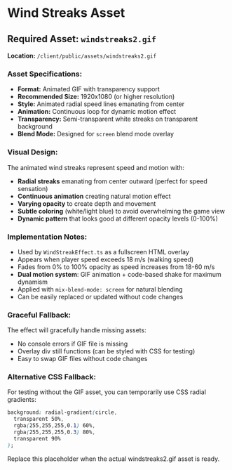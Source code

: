 # Wind Streaks Asset

## Required Asset: `windstreaks2.gif`

**Location:** `/client/public/assets/windstreaks2.gif`

### Asset Specifications:
- **Format:** Animated GIF with transparency support
- **Recommended Size:** 1920x1080 (or higher resolution)
- **Style:** Animated radial speed lines emanating from center
- **Animation:** Continuous loop for dynamic motion effect
- **Transparency:** Semi-transparent white streaks on transparent background
- **Blend Mode:** Designed for `screen` blend mode overlay

### Visual Design:
The animated wind streaks represent speed and motion with:
- **Radial streaks** emanating from center outward (perfect for speed sensation)
- **Continuous animation** creating natural motion effect
- **Varying opacity** to create depth and movement
- **Subtle coloring** (white/light blue) to avoid overwhelming the game view
- **Dynamic pattern** that looks good at different opacity levels (0-100%)

### Implementation Notes:
- Used by `WindStreakEffect.ts` as a fullscreen HTML overlay
- Appears when player speed exceeds 18 m/s (walking speed)
- Fades from 0% to 100% opacity as speed increases from 18-60 m/s
- **Dual motion system**: GIF animation + code-based shake for maximum dynamism
- Applied with `mix-blend-mode: screen` for natural blending
- Can be easily replaced or updated without code changes

### Graceful Fallback:
The effect will gracefully handle missing assets:
- No console errors if GIF file is missing
- Overlay div still functions (can be styled with CSS for testing)
- Easy to swap GIF files without code changes

### Alternative CSS Fallback:
For testing without the GIF asset, you can temporarily use CSS radial gradients:
```css
background: radial-gradient(circle, 
  transparent 50%, 
  rgba(255,255,255,0.1) 60%, 
  rgba(255,255,255,0.3) 80%, 
  transparent 90%
);
```

Replace this placeholder when the actual windstreaks2.gif asset is ready. 